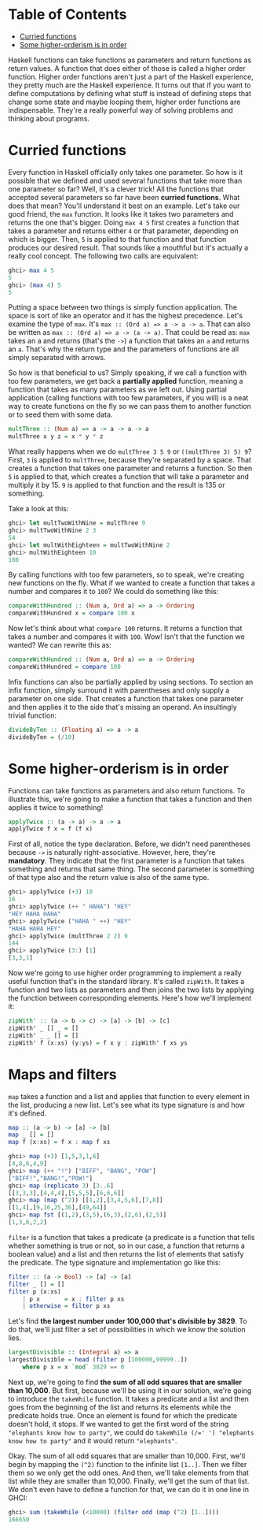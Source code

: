 # Table of Contents

- [Curried functions](#curried-functions)
- [Some higher-orderism is in order](#some-higher-orderism-is-in-order)

Haskell functions can take functions as parameters and return functions as return values. A function that does either of those is called a higher order function. Higher order functions aren't just a part of the Haskell experience, they pretty much are the Haskell experience. It turns out that if you want to define computations by defining what stuff is instead of defining steps that change some state and maybe looping them, higher order functions are indispensable. They're a really powerful way of solving problems and thinking about programs.

# Curried functions

Every function in Haskell officially only takes one parameter. So how is it possible that we defined and used several functions that take more than one parameter so far? Well, it's a clever trick! All the functions that accepted several parameters so far have been **curried functions**. What does that mean? You'll understand it best on an example. Let's take our good friend, the `max` function. It looks like it takes two parameters and returns the one that's bigger. Doing `max 4 5` first creates a function that takes a parameter and returns either `4` or that parameter, depending on which is bigger. Then, `5` is applied to that function and that function produces our desired result. That sounds like a mouthful but it's actually a really cool concept. The following two calls are equivalent:

```hs
ghci> max 4 5
5
ghci> (max 4) 5
5
```

Putting a space between two things is simply function application. The space is sort of like an operator and it has the highest precedence. Let's examine the type of `max`. It's `max :: (Ord a) => a -> a -> a`. That can also be written as `max :: (Ord a) => a -> (a -> a)`. That could be read as: `max` takes an a and returns (that's the `->`) a function that takes an `a` and returns an `a`. That's why the return type and the parameters of functions are all simply separated with arrows.

So how is that beneficial to us? Simply speaking, if we call a function with too few parameters, we get back a **partially applied** function, meaning a function that takes as many parameters as we left out. Using partial application (calling functions with too few parameters, if you will) is a neat way to create functions on the fly so we can pass them to another function or to seed them with some data.

```hs
multThree :: (Num a) => a -> a -> a -> a
multThree x y z = x * y * z
```

What really happens when we do `multThree 3 5 9` or `((multThree 3) 5) 9`? First, `3` is applied to `multThree`, because they're separated by a space. That creates a function that takes one parameter and returns a function. So then `5` is applied to that, which creates a function that will take a parameter and multiply it by 15. `9` is applied to that function and the result is 135 or something.

Take a look at this:

```hs
ghci> let multTwoWithNine = multThree 9
ghci> multTwoWithNine 2 3
54
ghci> let multWithEighteen = multTwoWithNine 2
ghci> multWithEighteen 10
180
```

By calling functions with too few parameters, so to speak, we're creating new functions on the fly. What if we wanted to create a function that takes a number and compares it to `100`? We could do something like this:

```hs
compareWithHundred :: (Num a, Ord a) => a -> Ordering
compareWithHundred x = compare 100 x
```

Now let's think about what `compare 100` returns. It returns a function that takes a number and compares it with `100`. Wow! Isn't that the function we wanted? We can rewrite this as:

```hs
compareWithHundred :: (Num a, Ord a) => a -> Ordering
compareWithHundred = compare 100
```

Infix functions can also be partially applied by using sections. To section an infix function, simply surround it with parentheses and only supply a parameter on one side. That creates a function that takes one parameter and then applies it to the side that's missing an operand. An insultingly trivial function:

```hs
divideByTen :: (Floating a) => a -> a
divideByTen = (/10)
```

# Some higher-orderism is in order

Functions can take functions as parameters and also return functions. To illustrate this, we're going to make a function that takes a function and then applies it twice to something!

```hs
applyTwice :: (a -> a) -> a -> a
applyTwice f x = f (f x)
```

First of all, notice the type declaration. Before, we didn't need parentheses because `->` is naturally right-associative. However, here, they're **mandatory**. They indicate that the first parameter is a function that takes something and returns that same thing. The second parameter is something of that type also and the return value is also of the same type.

```hs
ghci> applyTwice (+3) 10
16
ghci> applyTwice (++ " HAHA") "HEY"
"HEY HAHA HAHA"
ghci> applyTwice ("HAHA " ++) "HEY"
"HAHA HAHA HEY"
ghci> applyTwice (multThree 2 2) 9
144
ghci> applyTwice (3:) [1]
[3,3,1]
```

Now we're going to use higher order programming to implement a really useful function that's in the standard library. It's called `zipWith`. It takes a function and two lists as parameters and then joins the two lists by applying the function between corresponding elements. Here's how we'll implement it:

```hs
zipWith' :: (a -> b -> c) -> [a] -> [b] -> [c]
zipWith' _ [] _ = []
zipWith' _ _ [] = []
zipWith' f (x:xs) (y:ys) = f x y : zipWith' f xs ys
```

# Maps and filters

`map` takes a function and a list and applies that function to every element in the list, producing a new list. Let's see what its type signature is and how it's defined.

```hs
map :: (a -> b) -> [a] -> [b]
map _ [] = []
map f (x:xs) = f x : map f xs
```

```hs
ghci> map (+3) [1,5,3,1,6]
[4,8,6,4,9]
ghci> map (++ "!") ["BIFF", "BANG", "POW"]
["BIFF!","BANG!","POW!"]
ghci> map (replicate 3) [3..6]
[[3,3,3],[4,4,4],[5,5,5],[6,6,6]]
ghci> map (map (^2)) [[1,2],[3,4,5,6],[7,8]]
[[1,4],[9,16,25,36],[49,64]]
ghci> map fst [(1,2),(3,5),(6,3),(2,6),(2,5)]
[1,3,6,2,2]
```

`filter` is a function that takes a predicate (a predicate is a function that tells whether something is true or not, so in our case, a function that returns a boolean value) and a list and then returns the list of elements that satisfy the predicate. The type signature and implementation go like this:

```hs
filter :: (a -> Bool) -> [a] -> [a]
filter _ [] = []
filter p (x:xs)
    | p x       = x : filter p xs
    | otherwise = filter p xs
```

Let's find **the largest number under 100,000 that's divisible by 3829**. To do that, we'll just filter a set of possibilities in which we know the solution lies.

```hs
largestDivisible :: (Integral a) => a
largestDivisible = head (filter p [100000,99999..])
    where p x = x `mod` 3829 == 0
```

Next up, we're going to find **the sum of all odd squares that are smaller than 10,000**. But first, because we'll be using it in our solution, we're going to introduce the `takeWhile` function. It takes a predicate and a list and then goes from the beginning of the list and returns its elements while the predicate holds true. Once an element is found for which the predicate doesn't hold, it stops. If we wanted to get the first word of the string `"elephants know how to party"`, we could do `takeWhile (/=' ') "elephants know how to party"` and it would return `"elephants"`.

Okay. The sum of all odd squares that are smaller than 10,000. First, we'll begin by mapping the `(^2)` function to the infinite list `[1..]`. Then we filter them so we only get the odd ones. And then, we'll take elements from that list while they are smaller than 10,000. Finally, we'll get the sum of that list. We don't even have to define a function for that, we can do it in one line in GHCI:

```hs
ghci> sum (takeWhile (<10000) (filter odd (map (^2) [1..])))
166650
```
